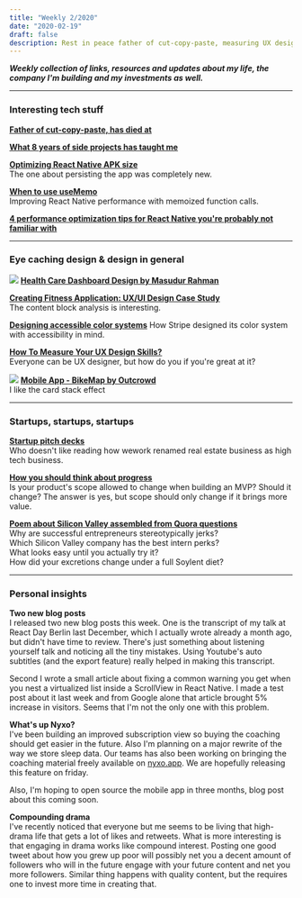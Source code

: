 ```yaml
---
title: "Weekly 2/2020"
date: "2020-02-19"
draft: false
description: Rest in peace father of cut-copy-paste, measuring UX design skills, and poems about Silicon valley
---
```


_**Weekly collection of links, resources and updates about my life, the company I'm building and my investments as well.**_

---

### Interesting tech stuff

**[Father of cut-copy-paste, has died at](https://thenextweb.com/apple/2020/02/20/larry-tesler-father-of-cut-copy-paste-died-age-74/)**

**[What 8 years of side projects has taught me](https://www.junglecoder.com/blog/idea-chain-themes)**

**[Optimizing React Native APK size](https://medium.com/engineering-housing/optimising-react-native-apk-size-c88ef39ab7a0)**  
The one about persisting the app was completely new.

**[When to use useMemo](https://medium.com/javascript-in-plain-english/react-usememo-and-when-you-should-use-it-e69a106bbb02)**  
Improving React Native performance with memoized function calls.

**[4 performance optimization tips for React Native you're probably not familiar with](https://medium.com/better-programming/4-lesser-known-performance-tips-to-improve-user-experience-in-react-native-apps-6f2dc8c45623)**

---

### Eye caching design & design in general

[![](https://cdn.dribbble.com/users/443226/screenshots/10130655/media/8310bed9ad6e95155de3f501c25b4204.png)](https://dribbble.com/shots/10130655-Health-Care-Dashboard-Design)
**[Health Care Dashboard Design by Masudur Rahman](https://dribbble.com/shots/10130655-Health-Care-Dashboard-Design/attachments/2103399?mode=media)**

**[Creating Fitness Application: UX/UI Design Case Study](https://hackernoon.com/creating-fitness-application-uxui-design-case-study-wa5i33h5)**  
The content block analysis is interesting.

**[Designing accessible color systems](https://stripe.com/blog/accessible-color-systems)**
How Stripe designed its color system with accessibility in mind.

**[How To Measure Your UX Design Skills?](https://medium.muz.li/how-to-measure-your-ux-design-skills-d77482939ead)**  
Everyone can be UX designer, but how do you if you're great at it?

[![](https://cdn.dribbble.com/users/702789/screenshots/10145259/media/af25e495dbba6699fe372deca7e102db.png)](https://dribbble.com/shots/10145259-Mobile-App-BikeMap)
**[Mobile App - BikeMap by Outcrowd](https://dribbble.com/shots/10145259-Mobile-App-BikeMap)**  
I like the card stack effect

---

### Startups, startups, startups

**[Startup pitch decks](https://airtable.com/universe/expHzpGe2PKOJcsJ6/startup-pitch-decks?explore=true)**  
Who doesn't like reading how wework renamed real estate business as high tech business.

**[How you should think about progress](https://krit.com/you-might-have-progress-totally-backward)**  
Is your product's scope allowed to change when building an MVP? Should it change? The answer is yes, but scope should only change if it brings more value.

**[Poem about Silicon Valley assembled from Quora questions](https://splinternews.com/a-poem-about-silicon-valley-assembled-from-quora-quest-1793856489)**  
Why are successful entrepreneurs stereotypically jerks?  
Which Silicon Valley company has the best intern perks?  
What looks easy until you actually try it?  
How did your excretions change under a full Soylent diet?

---

### Personal insights

**Two new blog posts**  
I released two new blog posts this week. One is the transcript of my talk at React Day Berlin last December, which I actually wrote already a month ago, but didn't have time to review. There's just something about listening yourself talk and noticing all the tiny mistakes. Using Youtube's auto subtitles (and the export feature) really helped in making this transcript.

Second I wrote a small article about fixing a common warning you get when you nest a virtualized list inside a ScrollView in React Native. I made a test post about it last week and from Google alone that article brought 5% increase in visitors. Seems that I'm not the only one with this problem.

**What's up Nyxo?**  
I've been building an improved subscription view so buying the coaching should get easier in the future. Also I'm planning on a major rewrite of the way we store sleep data. Our teams has also been working on bringing the coaching material freely available on [nyxo.app](https://nyxo.app). We are hopefully releasing this feature on friday.

Also, I'm hoping to open source the mobile app in three months, blog post about this coming soon.

**Compounding drama**  
I've recently noticed that everyone but me seems to be living that high-drama life that gets a lot of likes and retweets. What is more interesting is that engaging in drama works like compound interest. Posting one good tweet about how you grew up poor will possibly net you a decent amount of followers who will in the future engage with your future content and net you more followers. Similar thing happens with quality content, but the requires one to invest more time in creating that.
